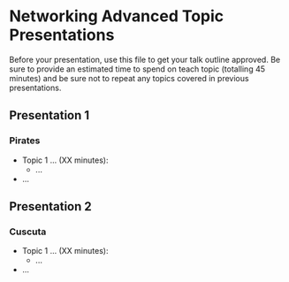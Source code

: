 # Networking Advanced Topic Presentations

Before your presentation, use this file to get your talk outline approved. Be
sure to provide an estimated time to spend on teach topic (totalling 45 minutes)
and be sure not to repeat any topics covered in previous presentations.

## Presentation 1
### Pirates

- Topic 1 ... (XX minutes):
  - ...
- ...

## Presentation 2
### Cuscuta

- Topic 1 ... (XX minutes):
  - ...
- ...
